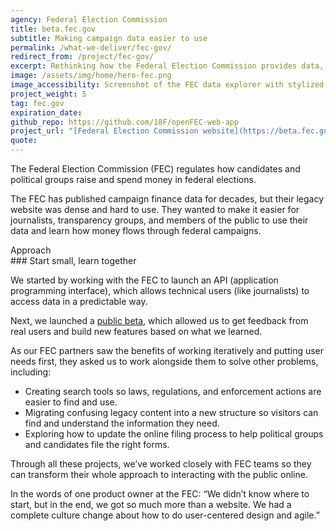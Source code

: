 ```yaml
---
agency: Federal Election Commission
title: beta.fec.gov
subtitle: Making campaign data easier to use
permalink: /what-we-deliver/fec-gov/
redirect_from: /project/fec-gov/
excerpt: Rethinking how the Federal Election Commission provides data, instructions, and legal resources to the public. 
image: /assets/img/home/hero-fec.png
image_accessibility: Screenshot of the FEC data explorer with stylized magnifying glass.
project_weight: 5
tag: fec.gov
expiration_date:
github_repo: https://github.com/18F/openFEC-web-app
project_url: "[Federal Election Commission website](https://beta.fec.gov/)"
quote:
---
```


The Federal Election Commission (FEC) regulates how candidates and political groups raise and spend money in federal elections.

The FEC has published campaign finance data for decades, but their legacy website was dense and hard to use. They wanted to make it easier for journalists, transparency groups, and members of the public to use their data and learn how money flows through federal campaigns.

<div class="small-caps">Approach</div>
### Start small, learn together

We started by working with the FEC to launch an API (application programming interface), which allows technical users (like journalists) to access data in a predictable way.

Next, we launched a [public beta](https://beta.fec.gov), which allowed us to get feedback from real users and build new features based on what we learned.

As our FEC partners saw the benefits of working iteratively and putting user needs first, they asked us to work alongside them to solve other problems, including:

- Creating search tools so laws, regulations, and enforcement actions are easier to find and use.
- Migrating confusing legacy content into a new structure so visitors can find and understand the information they need.
- Exploring how to update the online filing process to help political groups and candidates file the right forms.

Through all these projects, we’ve worked closely with FEC teams so they can transform their whole approach to interacting with the public online.

In the words of one product owner at the FEC: “We didn’t know where to start, but in the end, we got so much more than a website. We had a complete culture change about how to do user-centered design and agile.”
